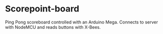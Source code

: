 # Scorepoint-board
Ping Pong scoreboard controlled with an Arduino Mega. Connects to server with NodeMCU and reads buttons with X-Bees.  
